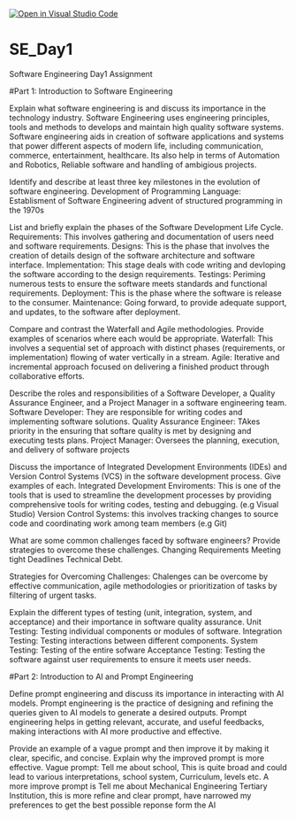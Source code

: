 [![Open in Visual Studio Code](https://classroom.github.com/assets/open-in-vscode-2e0aaae1b6195c2367325f4f02e2d04e9abb55f0b24a779b69b11b9e10269abc.svg)](https://classroom.github.com/online_ide?assignment_repo_id=15559261&assignment_repo_type=AssignmentRepo)
# SE_Day1
Software Engineering Day1 Assignment

#Part 1: Introduction to Software Engineering

Explain what software engineering is and discuss its importance in the technology industry.
Software Engineering uses engineering principles, tools and methods to develops and maintain high quality software systems.
Software engineering aids in creation of software applications and systems that power different aspects of modern life, including 
communication, commerce, entertainment, healthcare. Its also help in terms of Automation and Robotics, Reliable software and handling of ambigious projects.

Identify and describe at least three key milestones in the evolution of software engineering.
Development of Programming Language:
Establisment of Software Engineering 
advent of structured programming in the 1970s


List and briefly explain the phases of the Software Development Life Cycle.
Requirements: This involves gathering and documentation of users need and software requirements.
Designs: This is the phase that involves the creation of details design of the software architecture and software interface.
Implementation: This stage deals with code writing and devloping the software according to the design requirements.
Testings: Periming numerous tests to ensure the software meets standards and functional requirements.
Deployment: This is the phase where the software is release to the consumer.
Maintenance: Going forward, to provide adequate support, and updates, to the software after deployment.

Compare and contrast the Waterfall and Agile methodologies. Provide examples of scenarios where each would be appropriate.
 Waterfall: This involves a sequential set of approach with distinct phases (requirements, or implementation) flowing of water vertically in a stream.
 Agile: Iterative and incremental approach focused on delivering a finished product through collaborative efforts.

Describe the roles and responsibilities of a Software Developer, a Quality Assurance Engineer, and a Project Manager in a software engineering team.
Software Developer: They are responsible for writing codes and implementing software solutions.
Quality Assurance Engineer: TAkes priority in the ensuring that softare quality is met by designing and executing tests plans.
Project Manager: Oversees the planning, execution, and delivery of software projects

Discuss the importance of Integrated Development Environments (IDEs) and Version Control Systems (VCS) in the software development process. Give examples of each.
Integrated Development Enviroments: This is one of the tools that is used to streamline the development processes by providing comprehensive tools for writing codes, testing and debugging. (e.g Visual Studio)
Version Control Systems: this involves tracking changes to source code and coordinating work among team members (e.g Git)

What are some common challenges faced by software engineers? Provide strategies to overcome these challenges.
Changing Requirements
Meeting tight Deadlines
Technical Debt.

Strategies for Overcoming Challenges: Chalenges can be overcome by effective communication, agile methodologies or prioritization of tasks by filtering of urgent tasks.

Explain the different types of testing (unit, integration, system, and acceptance) and their importance in software quality assurance.
Unit Testing: Testing individual components or modules of software.
Integration Testing: Testing interactions between different components.
System Testing: Testing of the entire sofware
Acceptance Testing: Testing the software against user requirements to ensure it meets user needs.


#Part 2: Introduction to AI and Prompt Engineering


Define prompt engineering and discuss its importance in interacting with AI models.
Prompt engineering is the practice of designing and refining the queries given to AI models to generate a desired outputs. Prompt engineering helps in getting relevant, accurate, and useful feedbacks, making interactions with AI more productive and effective.

Provide an example of a vague prompt and then improve it by making it clear, specific, and concise. Explain why the improved prompt is more effective.
Vague prompt: Tell me about school, This is quite broad and could lead to various interpretations, school system, Curriculum, levels etc.
A more improve prompt is Tell me about Mechanical Engineering Tertiary Institution, this is more refine and clear prompt, have narrowed my preferences to get the best possible reponse form the AI
